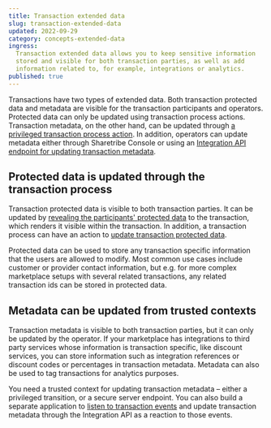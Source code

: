 ```yaml
---
title: Transaction extended data
slug: transaction-extended-data
updated: 2022-09-29
category: concepts-extended-data
ingress:
  Transaction extended data allows you to keep sensitive information
  stored and visible for both transaction parties, as well as add
  information related to, for example, integrations or analytics.
published: true
---
```


Transactions have two types of extended data. Both transaction protected
data and metadata are visible for the transaction participants and
operators. Protected data can only be updated using transaction process
actions. Transaction metadata, on the other hand, can be updated through
[a privileged transaction process action](/references/transaction-process-actions/#actionprivileged-update-metadata).
In addition, operators can update metadata either through Sharetribe
Console or using an
[Integration API endpoint for updating transaction metadata](https://www.sharetribe.com/api-reference/integration.html#update-transaction-metadata).

## Protected data is updated through the transaction process

Transaction protected data is visible to both transaction parties. It
can be updated by
[revealing the participants' protected data](/concepts/user-extended-data/#revealing-information-within-the-transaction)
to the transaction, which renders it visible within the transaction. In
addition, a transaction process can have an action to
[update transaction protected data](/references/transaction-process-actions/#actionupdate-protected-data).

<plan tier="extend" feature="Customizing your transaction process"></plan>

Protected data can be used to store any transaction specific information
that the users are allowed to modify. Most common use cases include
customer or provider contact information, but e.g. for more complex
marketplace setups with several related transactions, any related
transaction ids can be stored in protected data.

## Metadata can be updated from trusted contexts

Transaction metadata is visible to both transaction parties, but it can
only be updated by the operator. If your marketplace has integrations to
third party services whose information is transaction specific, like
discount services, you can store information such as integration
references or discount codes or percentages in transaction metadata.
Metadata can also be used to tag transactions for analytics purposes.

<plan tier="extend" feature="Access to Integration API"></plan>

You need a trusted context for updating transaction metadata – either a
privileged transition, or a secure server endpoint. You can also build a
separate application to
[listen to transaction events](/how-to/reacting-to-events/) and update
transaction metadata through the Integration API as a reaction to those
events.
